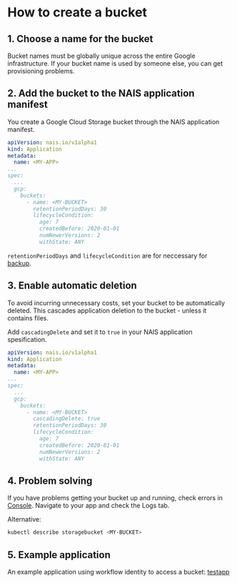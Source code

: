 # How to create a bucket

## 1. Choose a name for the bucket

Bucket names must be globally unique across the entire Google infrastructure. If your bucket name is used by someone else, you can get provisioning problems.

## 2. Add the bucket to the NAIS application manifest

You create a Google Cloud Storage bucket through the NAIS application manifest. 

```yaml
apiVersion: nais.io/v1alpha1
kind: Application
metadata:
  name: <MY-APP>
...
spec:
  ...
  gcp:
    buckets:
      - name: <MY-BUCKET>
        retentionPeriodDays: 30
        lifecycleCondition:
          age: 7
          createdBefore: 2020-01-01
          numNewerVersions: 2
          withState: ANY
```
`retentionPeriodDays` and `lifecycleCondition` are for neccessary for [backup](../../../reference/bucket-backup.md).

## 3. Enable automatic deletion

To avoid incurring unnecessary costs, set your bucket to be automatically deleted. This cascades application deletion to the bucket - unless it contains files. 

Add `cascadingDelete` and set it to `true` in your NAIS application spesification. 

```yaml hl_lines="11"
apiVersion: nais.io/v1alpha1
kind: Application
metadata:
  name: <MY-APP>
...
spec:
  ...
  gcp:
    buckets:
      - name: <MY-BUCKET>
        cascadingDelete: true
        retentionPeriodDays: 30
        lifecycleCondition:
          age: 7
          createdBefore: 2020-01-01
          numNewerVersions: 2
          withState: ANY
```

## 4. Problem solving

If you have problems getting your bucket up and running, check errors in [Console](https://console.@@TENANT@@.cloud.nais.io). Navigate to your app <MY-APP> and check the Logs tab.

Alternative:

```bash
kubectl describe storagebucket <MY-BUCKET>
```

## 5. Example application

An example application using workflow identity to access a bucket: [testapp](https://github.com/nais/testapp)
